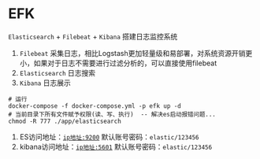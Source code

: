 # EFK

`Elasticsearch` + `Filebeat` + `Kibana` 搭建日志监控系统

1. `Filebeat` 采集日志，相比Logstash更加轻量级和易部署，对系统资源开销更小，如果对于日志不需要进行过滤分析的，可以直接使用filebeat
2. `Elasticsearch` 日志搜索
3. `Kibana` 日志展示

```shell
# 运行
docker-compose -f docker-compose.yml -p efk up -d
# 当前目录下所有文件赋予权限(读、写、执行)  -- 解决es启动报错问题...
chmod -R 777 ./app/elasticsearch
```

1. ES访问地址：[`ip地址:9200`](http://127.0.0.1:9200)
   默认账号密码：`elastic/123456`
2. kibana访问地址：[`ip地址:5601`](http://127.0.0.1:5601)
   默认账号密码：`elastic/123456`
